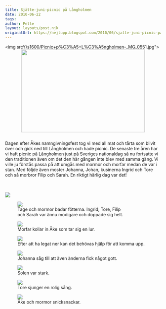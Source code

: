```yaml
---
title: Sjätte-juni-picnic på Långholmen
date: 2010-06-22
tags: 	
author: Pelle
layout: layouts/post.njk
originalUrl: https://nejtupp.blogspot.com/2010/06/sjatte-juni-picnic-pa-langholmen.html
---
```


<img srcY/s1600/Picnic+p%C3%A5+L%C3%A5ngholmen-_MG_0551.jpg"><img style="display: block; margin: 0px auto 10px; text-align: center; cursor: pointer; width: 400px; height: 267px;" src="../../../img/2010/06/Picnic+p%C3%A5+L%C3%A5ngholmen-_MG_0551.jpg"><br>Dagen efter Åkes namngivningsfest tog vi med all mat och tårta som blivit över och gick ned till Långholmen och hade picnic. De senaste tre åren har vi haft picnic på Långholmen just på Sveriges nationaldag så nu fortsatte vi den traditionen även om det den här gången inte blev med samma gäng. Vi ville ju förstås passa på att umgås med mormor och morfar medan de var i stan. Med följde även moster Johanna, Johan, kusinerna Ingrid och Tore och så morbror Filip och Sarah. En riktigt härlig dag var det!
<br><br>

<br><img src="../../../img/2010/06/Picnic+p%C3%A5+L%C3%A5ngholmen-_MG_0565.jpg"><br>

<figure>
	<img src="../../../img/2010/06/Picnic+p%C3%A5+L%C3%A5ngholmen-_MG_0577.jpg">
	<figcaption>Tage och mormor badar fötterna. Ingrid, Tore, Filip<br>och Sarah var ännu modigare och doppade sig helt.</figcaption>
</figure>



<figure>
	<img src="../../../img/2010/06/Picnic+p%C3%A5+L%C3%A5ngholmen-_MG_0599.jpg">
	<figcaption>Morfar kollar in Åke som tar sig en lur.</figcaption>
</figure>



<figure>
	<img src="../../../img/2010/06/Picnic+p%C3%A5+L%C3%A5ngholmen-_MG_0615.jpg">
	<figcaption>Efter att ha legat ner kan det behövas hjälp för att komma upp.</figcaption>
</figure>



<figure>
	<img src="../../../img/2010/06/Picnic+p%C3%A5+L%C3%A5ngholmen-_MG_0634.jpg">
	<figcaption>Johanna såg till att även änderna fick något gott.</figcaption>
</figure>



<figure>
	<img src="../../../img/2010/06/Picnic+p%C3%A5+L%C3%A5ngholmen-_MG_0674.jpg">
	<figcaption>Solen var stark.</figcaption>
</figure>



<figure>
	<img src="../../../img/2010/06/Picnic+p%C3%A5+L%C3%A5ngholmen-_MG_0685.jpg">
	<figcaption>Tore sjunger en rolig sång.</figcaption>
</figure>

<figure>
	<img src="../../../img/2010/06/Picnic+p%C3%A5+L%C3%A5ngholmen-_MG_0698.jpg">
	<figcaption>Åke och mormor snicksnackar.</figcaption>
</figure>
